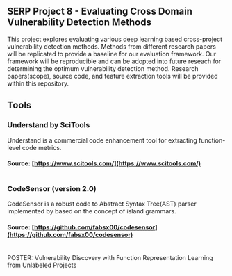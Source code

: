 ## SERP Project 8 - Evaluating Cross Domain Vulnerability Detection Methods

This project explores evaluating various deep learning based cross-project vulnerability detection methods. Methods from different research papers will be replicated to provide a baseline for our evaluation framework. Our framework will be reproducible and can be adopted into future reseach for determining the optimum vulnerability detection method. Research papers(scope), source code, and feature extraction tools will be provided within this repository.

## Tools

### Understand by SciTools
Understand is a commercial code enhancement tool for extracting function-level code metrics.<br />
#### Source: [https://www.scitools.com/](https://www.scitools.com/)<br /><br />

### CodeSensor (version 2.0)
CodeSensor is a robust code to Abstract Syntax Tree(AST) parser implemented by based on the concept of island grammars.<br />
#### Source: [https://github.com/fabsx00/codesensor](https://github.com/fabsx00/codesensor)<br /><br />

POSTER: Vulnerability Discovery with Function Representation Learning from Unlabeled Projects 

